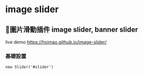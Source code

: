 # image slider
## 圖片滑動插件 image slider, banner slider

live demo https://hsimao.github.io/image-slider/

### 基礎設置
    new Slider('#slider')
